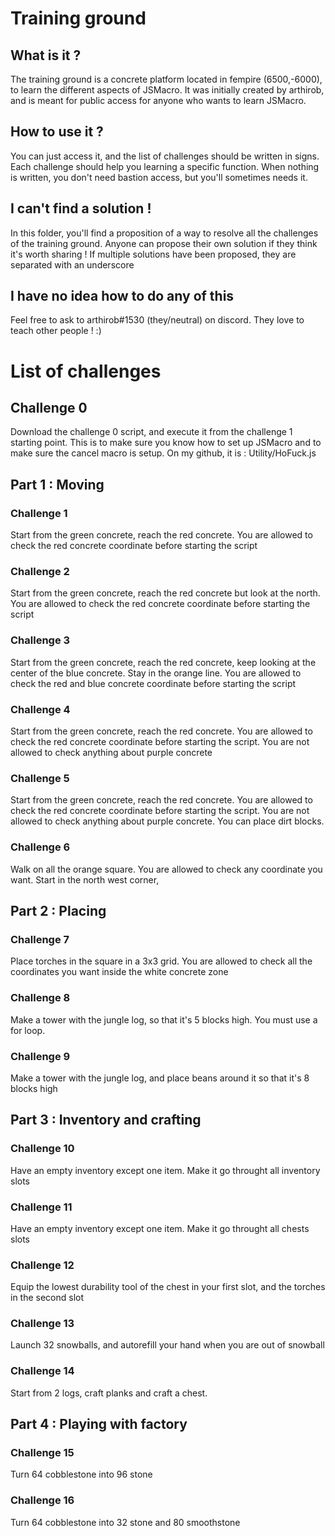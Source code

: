 # Training ground
## What is it ?
The training ground is a concrete platform located in fempire (6500,-6000), to learn the different aspects of JSMacro. It was initially created by arthirob, and is meant for public access for anyone who wants to learn JSMacro.

## How to use it ?
You can just access it, and the list of challenges should be written in signs. Each challenge should help you learning a specific function. When nothing is written, you don't need bastion access, but you'll sometimes needs it.

## I can't find a solution !
In this folder, you'll find a proposition of a way to resolve all the challenges of the training ground. Anyone can propose their own solution if they think it's worth sharing ! If multiple solutions have been proposed, they are separated with an underscore

## I have no idea how to do any of this
Feel free to ask to arthirob#1530 (they/neutral) on discord. They love to teach other people ! :)

# List of challenges
## Challenge 0
Download the challenge 0 script, and execute it from the challenge 1 starting point. This is to make sure you know how to set up JSMacro and to make sure the cancel macro is setup. On my github, it is : Utility/HoFuck.js 

## Part 1 : Moving
### Challenge 1 
Start from the green concrete, reach the red concrete. You are allowed to check the red concrete coordinate before starting the script

### Challenge 2
Start from the green concrete, reach the red concrete but look at the north. You are allowed to check the red concrete coordinate before starting the script

### Challenge 3
Start from the green concrete, reach the red concrete, keep looking at the center of the blue concrete. Stay in the orange line. You are allowed to check the red and blue concrete coordinate before starting the script

### Challenge 4
Start from the green concrete, reach the red concrete. You are allowed to check the red concrete coordinate before starting the script. You are not allowed to check anything about purple concrete

### Challenge 5
Start from the green concrete, reach the red concrete. You are allowed to check the red concrete coordinate before starting the script. You are not allowed to check anything about purple concrete. You can place dirt blocks. 

### Challenge 6
Walk on all the orange square. You are allowed to check any coordinate you want. Start in the north west corner,

## Part 2 : Placing

### Challenge 7
Place torches in the square in a 3x3 grid. You are allowed to check all the coordinates you want inside the white concrete zone

### Challenge 8
Make a tower with the jungle log, so that it's 5 blocks high. You must use a for loop.

### Challenge 9
Make a tower with the jungle log, and place beans around it so that it's 8 blocks high

## Part 3 : Inventory and crafting
### Challenge 10
Have an empty inventory except one item. Make it go throught all inventory slots

### Challenge 11
Have an empty inventory except one item. Make it go throught all chests slots

### Challenge 12
Equip the lowest durability tool of the chest in your first slot, and the torches in the second slot

### Challenge 13
Launch 32 snowballs, and autorefill your hand when you are out of snowball

### Challenge 14
Start from 2 logs, craft planks and craft a chest.


## Part 4 : Playing with factory
### Challenge 15
Turn 64 cobblestone into 96 stone

### Challenge 16
Turn 64 cobblestone into 32 stone and 80 smoothstone
